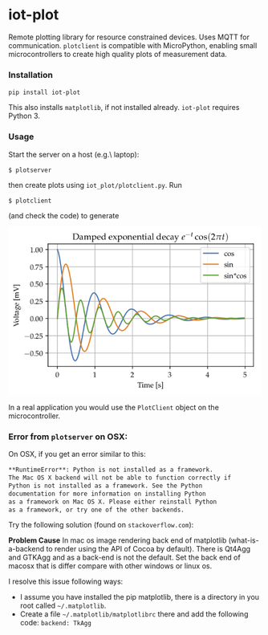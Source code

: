 # iot-plot
Remote plotting library for resource constrained devices. Uses MQTT for communication. `plotclient` is compatible with MicroPython, enabling small microcontrollers to create high quality plots of measurement data.

### Installation

```
pip install iot-plot
```

This also installs `matplotlib`, if not installed already. `iot-plot` requires Python 3.

### Usage

Start the server on a host (e.g.\ laptop):

```
$ plotserver
```

then create plots using `iot_plot/plotclient.py`. Run

```
$ plotclient
```

(and check the code) to generate

![Sample plot.](example.png)

In a real application you would use the `PlotClient` object on the microcontroller.

### Error from `plotserver` on OSX:

On OSX, if you get an error similar to this:

```
**RuntimeError**: Python is not installed as a framework. 
The Mac OS X backend will not be able to function correctly if 
Python is not installed as a framework. See the Python 
documentation for more information on installing Python 
as a framework on Mac OS X. Please either reinstall Python 
as a framework, or try one of the other backends.
```

Try the following solution (found on `stackoverflow.com`):

**Problem Cause** In mac os image rendering back end of matplotlib (what-is-a-backend to render using the API of Cocoa by default). There is Qt4Agg and GTKAgg and as a back-end is not the default. Set the back end of macosx that is differ compare with other windows or linux os.

I resolve this issue following ways:

* I assume you have installed the pip matplotlib, there is a directory in you root called `~/.matplotlib`.
* Create a file `~/.matplotlib/matplotlibrc` there and add the following code: `backend: TkAgg`
